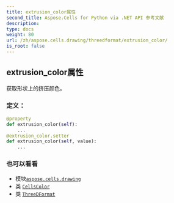 ```yaml
---
title: extrusion_color属性
second_title: Aspose.Cells for Python via .NET API 参考文献
description:
type: docs
weight: 80
url: /zh/aspose.cells.drawing/threedformat/extrusion_color/
is_root: false
---
```

## extrusion_color属性

获取形状上的挤压颜色。
### 定义：
```python
@property
def extrusion_color(self):
    ...
@extrusion_color.setter
def extrusion_color(self, value):
    ...
```

### 也可以看看
* 模块[`aspose.cells.drawing`](../../)
* 类 [`CellsColor`](/cells/python-net/zh/aspose.cells/cellscolor)
* 类 [`ThreeDFormat`](/cells/python-net/zh/aspose.cells.drawing/threedformat)
